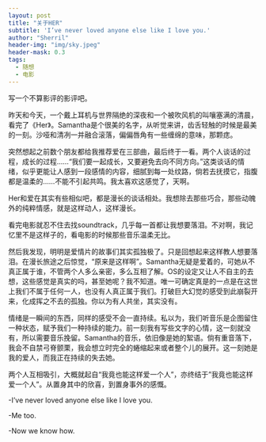 ```yaml
---
layout: post
title: "关于HER"
subtitle: 'I’ve never loved anyone else like I love you.'
author: "Sherril"
header-img: "img/sky.jpeg"
header-mask: 0.3
tags:
  - 随想
  - 电影
---
```


写一个不算影评的影评吧。

昨天和今天，一个戴上耳机与世界隔绝的深夜和一个被吹风机的叫嚷塞满的清晨，看完了《Her》。Samantha是个很美的名字，从听觉来讲，齿舌轻触的时候是最美的一刻。沙哑和清冽一并融合滚落，偏偏唇角有一些缠绵的意味，那颗痣。

突然想起之前数个朋友都给我推荐爱在三部曲，最后终于一看。两个人谈话的过程，成长的过程……“我们要一起成长，又要避免去向不同方向。”这类谈话的情绪，似乎更能让人感到一段感情的内容，细腻到每一处纹路，倘若去抚摸它，指腹都是温柔的……不能不引起共鸣。我太喜欢这感觉了，天啊。

Her和爱在其实有些相似吧，都是漫长的谈话相处。我想除去那些巧合，那些动魄外的纯粹情感，就是这样动人，这样漫长。

看完电影就忍不住去找soundtrack，几乎每一首都让我想要落泪。不对啊，我记忆里不是这样子的，看电影的时候那些音乐温柔无比。

然后我发现，明明是爱情片的故事们其实孤独极了。只是回想起来这样教人想要落泪。在漫长旅途之后惊觉，“原来是这样啊”。Samantha无疑是爱着的，可她从不真正属于谁，不管两个人多么亲密，多么互相了解。OS的设定又让人不自主的去想，这些感觉是真实的吗，甚至她呢？我不知道。唯一可确定真是的一点是在这世上我们不属于任何一人，也没有人真正属于我们。打破巨大幻觉的感受到此崩裂开来，化成挥之不去的孤独。你以为有人共坐，其实没有。

情绪是一瞬间的东西，同样的感受不会一直持续。私以为，我们听音乐是企图留住一种状态，赋予我们一种持续的能力。前一刻我有写些文字的心情，这一刻就没有，所以需要音乐挽留。Samantha的音乐，依旧像是她的絮语。倘有重音落下，我会不自禁弓脊颤栗，我会想立时完全的蜷缩起来或者整个儿的展开。这一刻她是我的爱人，而我正在持续的失去她。

两个人互相吸引，大概就起自“我竟也能这样爱一个人”，亦终结于”我竟也能这样爱一个人”。从置身其中的欣喜，到置身事外的感慨。


-I’ve never loved anyone else like I love you.

-Me too.

-Now we know how.


